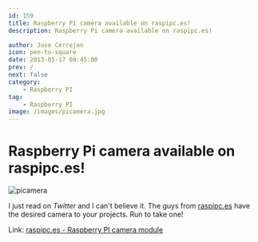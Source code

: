 ```yaml
---
id: 159
title: Raspberry Pi camera available on raspipc.es!
description: Raspberry Pi camera available on raspipc.es!

author: Jose Cerrejon
icon: pen-to-square
date: 2013-05-17 08:45:00
prev: /
next: false
category:
    - Raspberry PI
tag:
    - Raspberry PI
image: /images/picamera.jpg
---
```


# Raspberry Pi camera available on raspipc.es!

![picamera](/images/picamera.jpg)

I just read on _Twitter_ and I can't believe it. The guys from [raspipc.es](https://raspipc.es) have the desired camera to your projects. Run to take one!

Link: [raspipc.es - Raspberry PI camera module](https://raspipc.es/tienda.php?ver=articulo&id=1081)
